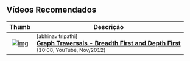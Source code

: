 
## Vídeos Recomendados

| Thumb | Descrição |
| :-: | --- |
| [![img](https://img.youtube.com/vi/bIA8HEEUxZI/default.jpg)](https://www.youtube.com/watch?v=bIA8HEEUxZI) | <sup>[abhinav tripathi]</sup><br>[__Graph Traversals - Breadth First and Depth First__](https://www.youtube.com/watch?v=bIA8HEEUxZI)<br><sub>(10:08, YouTube, Nov/2012)</sub>

<br>
